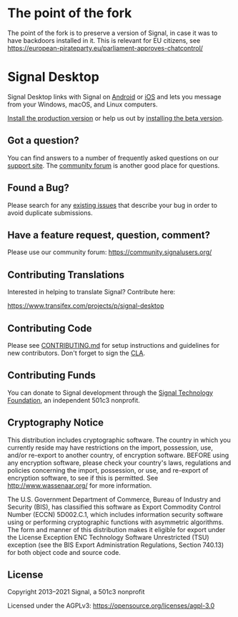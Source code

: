 <!-- Copyright 2014-2021 Signal Messenger, LLC -->
<!-- SPDX-License-Identifier: AGPL-3.0-only -->
# The point of the fork
The point of the fork is to preserve a version of Signal, in case it was to have backdoors installed in it. This is relevant for EU citizens, see https://european-pirateparty.eu/parliament-approves-chatcontrol/

# Signal Desktop

Signal Desktop links with Signal on [Android](https://github.com/signalapp/Signal-Android) or [iOS](https://github.com/signalapp/Signal-iOS) and lets you message from your Windows, macOS, and Linux computers.

[Install the production version](https://signal.org/download/) or help us out by [installing the beta version](https://support.signal.org/hc/articles/360007318471-Signal-Beta).

## Got a question?

You can find answers to a number of frequently asked questions on our [support site](https://support.signal.org/).
The [community forum](https://community.signalusers.org/) is another good place for questions.

## Found a Bug?

Please search for any [existing issues](https://github.com/signalapp/Signal-Desktop/issues) that describe your bug in order to avoid duplicate submissions.

## Have a feature request, question, comment?

Please use our community forum: https://community.signalusers.org/

## Contributing Translations

Interested in helping to translate Signal? Contribute here:

https://www.transifex.com/projects/p/signal-desktop

## Contributing Code

Please see [CONTRIBUTING.md](https://github.com/signalapp/Signal-Desktop/blob/master/CONTRIBUTING.md)
for setup instructions and guidelines for new contributors. Don't forget to sign the [CLA](https://signal.org/cla/).

## Contributing Funds

You can donate to Signal development through the [Signal Technology Foundation](https://signal.org/donate), an independent 501c3 nonprofit.

## Cryptography Notice

This distribution includes cryptographic software. The country in which you currently reside may have restrictions on the import, possession, use, and/or re-export to another country, of encryption software.
BEFORE using any encryption software, please check your country's laws, regulations and policies concerning the import, possession, or use, and re-export of encryption software, to see if this is permitted.
See <http://www.wassenaar.org/> for more information.

The U.S. Government Department of Commerce, Bureau of Industry and Security (BIS), has classified this software as Export Commodity Control Number (ECCN) 5D002.C.1, which includes information security software using or performing cryptographic functions with asymmetric algorithms.
The form and manner of this distribution makes it eligible for export under the License Exception ENC Technology Software Unrestricted (TSU) exception (see the BIS Export Administration Regulations, Section 740.13) for both object code and source code.

## License

Copyright 2013–2021 Signal, a 501c3 nonprofit

Licensed under the AGPLv3: https://opensource.org/licenses/agpl-3.0

